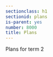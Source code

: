 ```yaml
---
sectionclass: h1
sectionid: plans 
is-parent: yes
number: 8000
title: Plans
---
```

Plans for term 2